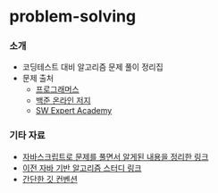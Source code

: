 # problem-solving

### 소개

- 코딩테스트 대비 알고리즘 문제 풀이 정리집
- 문제 출처
  - [프로그래머스](https://programmers.co.kr/)
  - [백준 온라인 저지](https://www.acmicpc.net/)
  - [SW Expert Academy](https://swexpertacademy.com/main/main.do)

### 기타 자료

- [자바스크립트로 문제를 풀면서 알게된 내용을 정리한 링크](https://anottrx.github.io/study/javascript_algorithm/)
- [이전 자바 기반 알고리즘 스터디 링크](https://github.com/SSAFY-11-Algorithm-Study/AlgorithmStudy)
- [간단한 깃 컨벤션](https://github.com/anottrx/problem-solving/wiki/Git-Convention)

<br />
